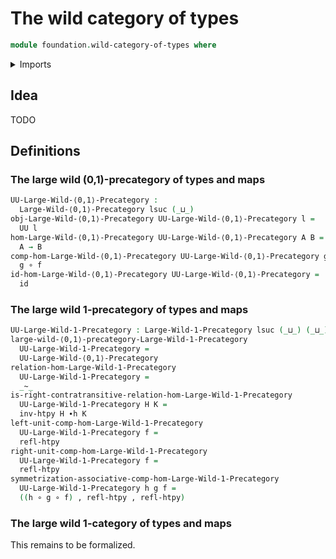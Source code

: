 # The wild category of types

```agda
module foundation.wild-category-of-types where
```

<details><summary>Imports</summary>

```agda
open import foundation.dependent-pair-types
open import foundation.function-types
open import foundation.homotopies
open import foundation.universe-levels

open import wild-category-theory.large-wild-1-precategories
open import wild-category-theory.large-wild-⟨0,1⟩-precategories
```

</details>

## Idea

TODO

## Definitions

### The large wild (0,1)-precategory of types and maps

```agda
UU-Large-Wild-⟨0,1⟩-Precategory :
  Large-Wild-⟨0,1⟩-Precategory lsuc (_⊔_)
obj-Large-Wild-⟨0,1⟩-Precategory UU-Large-Wild-⟨0,1⟩-Precategory l =
  UU l
hom-Large-Wild-⟨0,1⟩-Precategory UU-Large-Wild-⟨0,1⟩-Precategory A B =
  A → B
comp-hom-Large-Wild-⟨0,1⟩-Precategory UU-Large-Wild-⟨0,1⟩-Precategory g f =
  g ∘ f
id-hom-Large-Wild-⟨0,1⟩-Precategory UU-Large-Wild-⟨0,1⟩-Precategory =
  id
```

### The large wild 1-precategory of types and maps

```agda
UU-Large-Wild-1-Precategory : Large-Wild-1-Precategory lsuc (_⊔_) (_⊔_)
large-wild-⟨0,1⟩-precategory-Large-Wild-1-Precategory
  UU-Large-Wild-1-Precategory =
  UU-Large-Wild-⟨0,1⟩-Precategory
relation-hom-Large-Wild-1-Precategory
  UU-Large-Wild-1-Precategory =
  _~_
is-right-contratransitive-relation-hom-Large-Wild-1-Precategory
  UU-Large-Wild-1-Precategory H K =
  inv-htpy H ∙h K
left-unit-comp-hom-Large-Wild-1-Precategory
  UU-Large-Wild-1-Precategory f =
  refl-htpy
right-unit-comp-hom-Large-Wild-1-Precategory
  UU-Large-Wild-1-Precategory f =
  refl-htpy
symmetrization-associative-comp-hom-Large-Wild-1-Precategory
  UU-Large-Wild-1-Precategory h g f =
  ((h ∘ g ∘ f) , refl-htpy , refl-htpy)
```

### The large wild 1-category of types and maps

This remains to be formalized.
